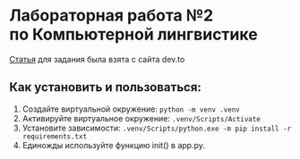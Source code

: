# Лабораторная работа №2<br/>по Компьютерной лингвистике

[Статья](https://dev.to/devteam/feature-update-feed-3go5) для задания была взята с сайта dev.to

## Как установить и пользоваться:<br/>
1. Создайте виртуальной окружение:
`python -m venv .venv`
2. Активируйте виртуальное окружение:
`.venv/Scripts/Activate`
3. Установите зависимости:
`.venv/Scripts/python.exe -m pip install -r requirements.txt`
4. Единожды используйте функцию init() в app.py.